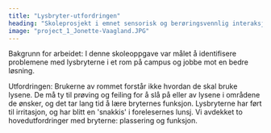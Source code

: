 ```yaml
---
title: "Lysbryter-utfordringen"
heading: "Skoleprosjekt i emnet sensorisk og berøringsvennlig interaksjonsdesign"
image: "project_1_Jonette-Vaagland.JPG"
---
```


Bakgrunn for arbeidet:
I denne skoleoppgave var målet å identifisere problemene med lysbryterne i et rom på campus og jobbe mot en bedre løsning.

Utfordringen:
Brukerne av rommet forstår ikke hvordan de skal bruke lysene. De må ty til prøving og feiling for å slå på eller av lysene i områdene de ønsker, og det tar lang tid å lære bryternes funksjon. Lysbryterne har ført til irritasjon, og har blitt en 'snakkis' i forelesernes lunsj. Vi avdekket to hovedutfordringer med bryterne: plassering og funksjon.
